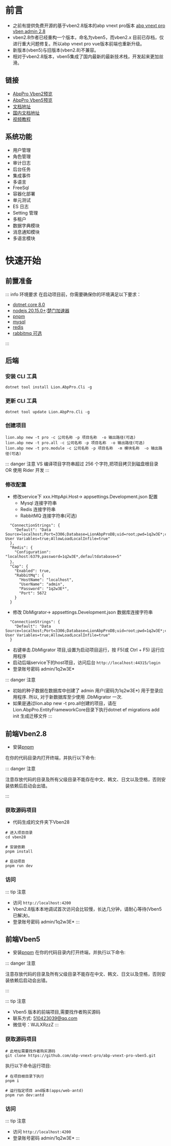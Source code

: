 
# 前言


* 之前有提供免费开源的基于vben2\.8版本的abp vnext pro版本 [abp vnext pro vben admin 2\.8](https://github.com)
* vben2\.8作者已经重构一个版本，命名为vben5，而vben2\.x 目前已存档，仅进行重大问题修复。所以abp vnext pro vue版本前端也重新升级。
* 新版本(vben5\)与旧版本(vben2\.8\)不兼容。
* 相对于vben2\.8版本，vben5集成了国内最新的最新技术栈，开发起来更加丝滑。


## 链接


* [AbpPro Vben2预览](https://github.com)
* [AbpPro Vben5预览](https://github.com)
* [文档地址](https://github.com)
* [国内文档地址](https://github.com)
* [视频教程](https://github.com)


## 系统功能


* 用户管理
* 角色管理
* 审计日志
* 后台任务
* 集成事件
* 多语言
* FreeSql
* 容器化部署
* 单元测试
* ES 日志
* Setting 管理
* 多租户
* 数据字典模块
* 消息通知模块
* 多语言模块


# 快速开始


## 前置准备


::: info 环境要求
在启动项目前，你需要确保你的环境满足以下要求：


* [dotnet core 8\.0](https://github.com)
* [nodejs 20\.15\.0\+](https://github.com):[楚门加速器](https://chuanggeye.com)
* [pnpm](https://github.com)
* [mysql](https://github.com)
* [redis](https://github.com)
* [rabbitmq 可选](https://github.com)


:::


## 后端


### 安装 CLI 工具



```
dotnet tool install Lion.AbpPro.Cli -g

```

### 更新 CLI 工具



```
dotnet tool update Lion.AbpPro.Cli -g

```

### 创建项目



```
lion.abp new -t pro -c 公司名称 -p 项目名称  -o 输出路径(可选)
lion.abp new -t pro.all -c 公司名称 -p 项目名称  -o 输出路径(可选)
lion.abp new -t pro.module -c 公司名称 -p 项目名称  -m 模块名称  -o 输出路径(可选)

```

::: danger 注意
VS 编译项目字符串超过 256 个字符,把项目拷贝到磁盘根目录 OR 使用 Rider 开发
:::


### 修改配置


* 修改service下 xxx.HttpApi.Host\-\> appsettings.Development.json 配置
	+ Mysql 连接字符串
	+ Redis 连接字符串
	+ RabbitMQ 连接字符串(可选)



```
  "ConnectionStrings": {
    "Default": "Data Source=localhost;Port=3306;Database=LionAbpProDB;uid=root;pwd=1q2w3E*;charset=utf8mb4;Allow User Variables=true;AllowLoadLocalInfile=true"
  },
  "Redis": {
    "Configuration": "localhost:6379,password=1q2w3E*,defaultdatabase=5"
  }，
  "Cap": {
    "Enabled": true,
    "RabbitMq": {
      "HostName": "localhost",
      "UserName": "admin",
      "Password": "1q2w3E*",
      "Port": 5672
    }
  }  

```

* 修改 DbMigrator\-\> appsettings.Development.json 数据库连接字符串



```
  "ConnectionStrings": {
    "Default": "Data Source=localhost;Port=3306;Database=LionAbpProDB;uid=root;pwd=1q2w3E*;charset=utf8mb4;Allow User Variables=true;AllowLoadLocalInfile=true"
  } 

```

* 右键单击.DbMigrator 项目,设置为启动项目运行，按 F5(或 Ctrl \+ F5\) 运行应用程序
* 启动后端service下的host项目，访问后台 `http://localhost:44315/login`
* 登录账号密码 admin/1q2w3E\*


::: danger 注意


* 初始的种子数据在数据库中创建了 admin 用户(密码为1q2w3E\*) 用于登录应用程序. 所以, 对于新数据库至少使用 .DbMigrator 一次.
* 如果是通过lion.abp new \-t pro.all创建的项目，请在Lion.AbpPro.EntityFrameworkCore目录下执行dotnet ef migrations add init 生成迁移文件
:::


## 前端Vben2\.8


* 安装[pnpm](https://github.com)


在你的代码目录内打开终端，并执行以下命令:


::: danger 注意


注意存放代码的目录及所有父级目录不能存在中文、韩文、日文以及空格，否则安装依赖后启动会出错。


:::


### 获取源码项目


* 代码生成的文件夹下Vben28



```
# 进入项目目录
cd vben28

# 安装依赖
pnpm install

# 启动项目
pnpm run dev

```

### 访问


::: tip 注意


* 访问 `http://localhost:4200`
* Vben2\.8版本本地调试首次访问会比较慢，长达几分钟，请耐心等待(Vben5已解决)。
* 登录账号密码 admin/1q2w3E\*
:::


## 前端Vben5


* 安装[pnpm](https://github.com)
在你的代码目录内打开终端，并执行以下命令:


::: danger 注意


注意存放代码的目录及所有父级目录不能存在中文、韩文、日文以及空格，否则安装依赖后启动会出错。


:::


::: tip 注意


* Vben5 版本的前端项目,需要找作者购买源码
* 联系方式: 510423039@qq.com
* 微信号：WJLXRzzZ
:::


### 获取源码项目



```
# 此地址需要找作者购买源码
git clone https://github.com/abp-vnext-pro/abp-vnext-pro-vben5.git

```

执行以下命令运行项目:



```
# 在项目根目录下执行
pnpm i

# 运行指定项目 and版本(apps/web-antd)
pnpm run dev:antd

```

### 访问


::: tip 注意


* 访问 `http://localhost:4200`
* 登录账号密码 admin/1q2w3E\*
:::


